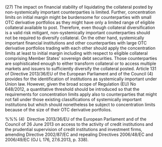(27) The impact on financial stability of liquidating the collateral posted by non-systemically important counterparties is limited. Further, concentration limits on initial margin might be burdensome for counterparties with small OTC derivative portfolios as they might have only a limited range of eligible collateral available to post. Therefore, even though collateral diversification is a valid risk mitigant, non-systemically important counterparties should not be required to diversify collateral. On the other hand, systemically important financial institutions and other counterparties with large OTC derivative portfolios trading with each other should apply the concentration limits at least to initial margin including with respect to eligible collateral comprising Member States' sovereign debt securities. Those counterparties are sophisticated enough to either transform collateral or to access multiple markets and issuers to sufficiently diversify the collateral posted. Article 131 of Directive 2013/36/EU of the European Parliament and of the Council (4) provides for the identification of institutions as systemically important under Union law. However, given the broad scope of Regulation (EU) No 648/2012, a quantitative threshold should be introduced so that the requirements for concentration limits apply also to counterparties that might not fall under those existing classifications of systemically important institutions but which should nonetheless be subject to concentration limits because of the size of their OTC derivative portfolios.

%%% (4)  Directive 2013/36/EU of the European Parliament and of the Council of 26 June 2013 on access to the activity of credit institutions and the prudential supervision of credit institutions and investment firms, amending Directive 2002/87/EC and repealing Directives 2006/48/EC and 2006/49/EC (OJ L 176, 27.6.2013, p. 338).